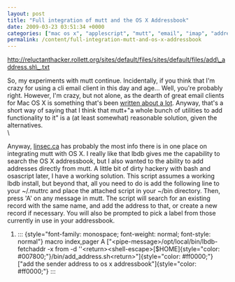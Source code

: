 ```yaml
---
layout: post
title: "Full integration of mutt and the OS X Addressbook"
date: 2009-03-23 03:51:34 +0000
categories: ["mac os x", "applescript", "mutt", "email", "imap", "addressbook", "lbdb"]
permalink: /content/full-integration-mutt-and-os-x-addressbook
---
```




http://reluctanthacker.rollett.org/sites/default/files/sites/default/files/add\_address.sh\_.txt




So, my experiments with mutt continue. Incidentally, if you think that
I\'m crazy for using a cli email client in this day and age\... Well,
you\'re probably right. However, I\'m crazy, but not alone, as the
dearth of great email clients for Mac OS X is something that\'s been
[written about a lot](http://mronge.com/2007/07/06/the-state-of-email/).
Anyway, that\'s a short way of saying that I think that mutt+\"a whole
bunch of utilities to add functionality to it\" is a (at least somewhat)
reasonable solution, given the alternatives.\
\

Anyway, [linsec.ca](http://linsec.ca/Using_mutt_on_OS_X) has probably
the most info there is in one place on integrating mutt with OS X. I
really like that lbdb gives me the capability to search the OS X
addressbook, but I also wanted to the ability to add addresses directly
from mutt. A little bit of dirty hackery with bash and osascript later,
I have a working solution. This script assumes a working lbdb install,
but beyond that, all you need to do is add the following line to your
\~/.muttrc and place the attached script in your \~/bin directory. Then,
press \'A\' on any message in mutt. The script will search for an
existing record with the same name, and add the address to that, or
create a new record if necessary. You will also be prompted to pick a
label from those currently in use in your addressbook.



1.  ::: {style="font-family: monospace; font-weight: normal; font-style: normal"}
    macro index,pager A [\"\<pipe-message\>/opt/local/bin/lbdb-fetchaddr
    -x from -d
    \'\'\<return\>\<shell-escape\>[\$HOME]{style="color: #007800;"}/bin/add\_address.sh\<return\>\"]{style="color: #ff0000;"}
    [\"add the sender address to os x
    addressbook\"]{style="color: #ff0000;"}
    :::









